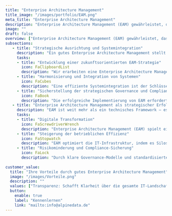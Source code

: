 ```yaml
---
title: "Enterprise Architecture Management"
title_image: "/images/portfolio/EAM.png"
meta_title: "Enterprise Architecture Management"
description: "Enterprise Architecture Management (EAM) gewährleistet, dass Ihre IT-Systeme effizient zusammenarbeiten, flexibel bleiben und langfristig den Unternehmenszielen dienen. EAM unterstützt den kontinuierlichen Abgleich von Technologie und Geschäftsstrategie, um sicherzustellen, dass Ihre IT-Infrastruktur anpassungsfähig und zukunftssicher ist."
image: ""
draft: false
overview: ["Enterprise Architecture Management (EAM) gewährleistet, dass Ihre IT-Systeme effizient zusammenarbeiten, flexibel bleiben und langfristig den Unternehmenszielen dienen. EAM unterstützt den kontinuierlichen Abgleich von Technologie und Geschäftsstrategie, um sicherzustellen, dass Ihre IT-Infrastruktur anpassungsfähig und zukunftssicher ist.", "Ein gut umgesetztes EAM stellt sicher, dass Ihre IT-Governance optimal funktioniert, indem klare Richtlinien für die Systemintegration und Technologieeinsätze entwickelt werden. Es reduziert Redundanzen, erhöht die Effizienz und schafft eine solide Grundlage, auf der neue Systeme und Technologien nahtlos integriert werden können.", "EAM hilft, Kosten durch die Konsolidierung von Systemen und die gezielte Nutzung von IT-Ressourcen zu senken. Durch eine systematische Analyse der bestehenden IT-Infrastruktur werden ungenutzte Potenziale identifiziert und Prozesse optimiert, was langfristig zu niedrigeren Betriebskosten führt und die Effizienz der gesamten IT-Landschaft erhöht."]
subsections: 
   - title: "Strategische Ausrichtung und Systemintegration​"
     description: "Ein gutes Enterprise Architecture Management stellt sicher, dass die IT-Strategie des Unternehmens eng mit den Geschäftszielen und -bedürfnissen verknüpft ist. Durch eine sorgfältige Planung der IT-Systeme und der Anwendungslandschaft sorgt EAM dafür, dass neue Technologien und Tools reibungslos in bestehende Systeme integriert werden können. Das reduziert Fragmentierung und verhindert, dass Silos entstehen, die den Informationsfluss behindern.​"
     tasks: 
     - title: "Entwicklung einer zukunftsorientierten EAM-Strategie​​"
       icon: FaClipboardList
       description: "Wir erarbeiten eine Enterprise Architecture Management-Strategie, die eng mit den langfristigen Zielen Ihres Unternehmens verknüpft ist. Diese strategische Ausrichtung stellt sicher, dass Ihre IT-Systeme nicht nur aktuelle Geschäftsanforderungen unterstützen, sondern auch flexibel genug sind, um zukünftige technologische und marktbezogene Veränderungen zu bewältigen. Dadurch schaffen Sie eine IT-Infrastruktur, die skalierbar, nachhaltig und auf Innovationspotenziale ausgelegt ist." 
     - title: "Harmonisierung und Integration von Systemen​"
       icon: FaCubes
       description: "Eine effiziente Systemintegration ist der Schlüssel, um Ihre bestehende IT-Landschaft optimal zu nutzen. Wir identifizieren überlappende Systeme, eliminieren Redundanzen und integrieren neue Technologien nahtlos in Ihre Infrastruktur. Diese Harmonisierung sorgt für eine erhöhte Effizienz, weniger Komplexität und eine reibungslose Zusammenarbeit zwischen verschiedenen Geschäftseinheiten und IT-Systemen, was wiederum die Gesamtleistung Ihres Unternehmens steigert."  
     - title: "Sicherstellung der strategischen Governance und Compliance​"
       icon: FaBook
       description: "Die erfolgreiche Implementierung von EAM erfordert eine enge Überwachung und Steuerung durch klare Governance-Modelle. Wir helfen Ihnen dabei, Richtlinien, Standards und Kontrollmechanismen zu definieren, die sicherstellen, dass alle IT-Entscheidungen mit der übergeordneten Geschäftsstrategie und regulatorischen Anforderungen im Einklang stehen. Dies reduziert Risiken, stellt Compliance sicher und ermöglicht eine konsistente Architektur, die das Unternehmen langfristig stabil und agil hält."  
   - title: "Enterprise Architecture Management als strategischer Erfolgsfaktor​"
     description: "EAM ist weit mehr als ein technisches Framework – es ist ein entscheidender Hebel, um die digitale Transformation erfolgreich zu meistern. Eine gut strukturierte IT-Architektur ermöglicht es Unternehmen, flexibel auf neue Herausforderungen zu reagieren, innovative Technologien schnell zu integrieren und langfristig Wettbewerbsvorteile zu sichern. Indem Sie EAM in Ihre Unternehmensstrategie einbetten, schaffen Sie die Grundlage für eine agile und zukunftssichere Organisation."
     tasks: 
     - title: "Digitale Transformation"
       icon: FaScrewdriverWrench
       description: "Enterprise Architecture Management (EAM) spielt eine zentrale Rolle bei der erfolgreichen Umsetzung der digitalen Transformation. Durch die gezielte Ausrichtung der IT-Landschaft auf die Unternehmensstrategie ermöglicht EAM, dass neue Technologien und digitale Innovationen effizient eingeführt werden. Dies stärkt die Wettbewerbsfähigkeit, indem Unternehmen schneller auf technologische Veränderungen reagieren und innovative Lösungen schneller auf den Markt bringen können.​"
     - title: "Steigerung der betrieblichen Effizienz"
       icon: FaStopwatch
       description: "EAM optimiert die IT-Infrastruktur, indem es Silos aufbricht und eine einheitliche Architektur schafft. Dies reduziert redundante Systeme und Prozesse, was zu Kosteneinsparungen und einer besseren Nutzung der vorhandenen Ressourcen führt. Eine gut implementierte Architektur steigert die betriebliche Effizienz, indem sie automatisierte Workflows, integrierte Datenflüsse und eine optimierte Nutzung von IT-Ressourcen sicherstellt." 
     - title: "Risikominderung und Compliance-Sicherung"
       icon: FaLock
       description: "Durch klare Governance-Modelle und standardisierte Prozesse bietet EAM einen strukturierten Ansatz zur Minimierung von Geschäftsrisiken. Es stellt sicher, dass IT-Systeme und Prozesse den regulatorischen Anforderungen entsprechen und Sicherheitslücken frühzeitig identifiziert werden. Diese proaktive Herangehensweise schützt das Unternehmen vor rechtlichen Risiken und IT-Ausfällen, während gleichzeitig die Stabilität und Agilität der IT-Landschaft gewahrt bleibt." 
     
customer_value:
  title: "Ihre Vorteile durch gutes Enterprise Architecture Management"
  image: "/images/Vorteile.png"
  description: ""
  values: ["Transparenz: Schafft Klarheit über die gesamte IT-Landschaft und ihre Beziehungen.", "Bessere Zusammenarbeit: Fördert die Integration von IT und Fachbereichen, um Geschäftsanforderungen effizienter zu erfüllen.", "Nachhaltige IT-Strategie: Stellt sicher, dass die technologische Entwicklung mit den langfristigen Geschäftszielen im Einklang steht.", "Kosteneffizienz: Reduziert redundante Systeme und optimiert IT-Ressourcen."]  
  button:
    enable: true
    label: "Kennenlernen"
    link: "mailto:info@alpinedata.de"  
---
```

